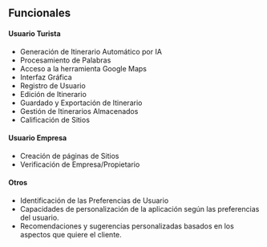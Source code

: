 ## Funcionales

#### Usuario Turista
- Generación de Itinerario Automático por IA
- Procesamiento de Palabras
- Acceso a la herramienta Google Maps
- Interfaz Gráfica
- Registro de Usuario
- Edición de Itinerario
- Guardado y Exportación de Itinerario
- Gestión de Itinerarios Almacenados
- Calificación de Sitios

#### Usuario Empresa
- Creación de páginas de Sitios
- Verificación de Empresa/Propietario

#### Otros
- Identificación de las Preferencias de Usuario
- Capacidades de personalización de la aplicación según las preferencias del usuario.
- Recomendaciones y sugerencias personalizadas basados en los aspectos que quiere el cliente.
